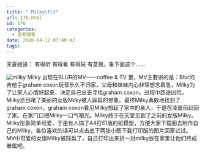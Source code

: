 ```yaml
---
title: " Milky\t\t"
url: 176.html
id: 176
categories:
  - 思考随笔
date: 2008-04-12 07:40:42
tags:
---
```


天夏娘说： 有得听 有得看 有得玩 有意思。象下面这个……

![milky](../../../images/2008/04/medium.jpg) Milky 出现在BLUR的MV——coffee & TV 里，MV主要讲的是：Blur的吉他手graham coxon玩音乐久不归家，父母和妹妹内心非常想念着急，Milky为了让家人心情好起来，决定自己出去寻找graham coxon。过程中路途凶险，Milky还目睹了美丽的女版Milky被人踩扁的惨象。最终Milky勇敢地找到了graham coxon，graham coxon看见Milky想起了家中的亲人，于是在凌晨前赶回了家。在家门口把Milky一口气喝光。Milky终于在天堂见到了之前的女版Milky。 Milky形象简单可爱，于是有人搞了A4打印版的纸模型，方便大家下载回去制作自己的Milky，各位喜欢的话可以点击底下两张小图下载打印版的图片回家试试。MV中可爱的女版Milky被踩扁了，自己打印出来折一对milky放在家里让他们终成眷属吧。